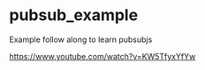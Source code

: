 # pubsub_example

 Example follow along to learn pubsubjs

<https://www.youtube.com/watch?v=KW5TfyxYfYw>
